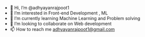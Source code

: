 - 👋 Hi, I’m @adhyayanrajpoot1
- 👀 I’m interested in Front-end Development , ML
- 🌱 I’m currently learning Machine Learning and Problem solving
- 💞️ I’m looking to collaborate on Web development
- 📫 How to reach me adhyayanrajpoot1@gmail.com

<!---
adhyayanrajpoot1/adhyayanrajpoot1 is a ✨ special ✨ repository because its `README.md` (this file) appears on your GitHub profile.
You can click the Preview link to take a look at your changes.
--->
